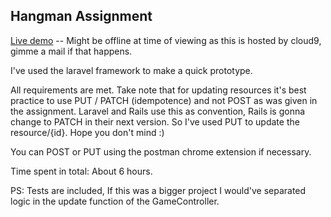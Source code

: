 ## Hangman Assignment

[Live demo](https://qandidate-schinsue.c9.io/games) -- Might be offline at time of viewing as this is hosted by cloud9, gimme a mail if that happens.

I've used the laravel framework to make a quick prototype.

All requirements are met. Take note that for updating resources it's best practice to use PUT / PATCH (idempotence) and not POST as was given in the assignment. Laravel and Rails use this as convention, Rails is gonna change to PATCH in their next version. So I've used PUT to update the resource/{id}. Hope you don't mind :)

You can POST or PUT using the postman chrome extension if necessary.

Time spent in total: About 6 hours.

PS: Tests are included, If this was a bigger project I would've separated logic in the update function of the GameController.